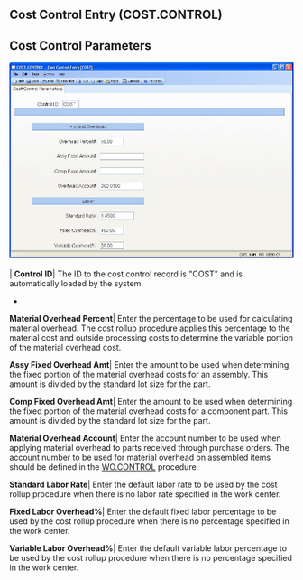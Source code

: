 ## Cost Control Entry (COST.CONTROL)
<PageHeader />

## Cost Control Parameters

![](./COST-CONTROL-1.jpg)

| **Control ID**|  The ID to the cost control record is "COST" and is
automatically loaded by the system.

-  
**Material Overhead Percent**|  Enter the percentage to be used for
calculating material overhead. The cost rollup procedure applies this
percentage to the material cost and outside processing costs to determine the
variable portion of the material overhead cost.

**Assy Fixed Overhead Amt**|  Enter the amount to be used when determining the
fixed portion of the material overhead costs for an assembly. This amount is
divided by the standard lot size for the part.

**Comp Fixed Overhead Amt**|  Enter the amount to be used when determining the
fixed portion of the material overhead costs for a component part. This amount
is divided by the standard lot size for the part.

**Material Overhead Account**|  Enter the account number to be used when
applying material overhead to parts received through purchase orders. The
account number to be used for material overhead on assembled items should be
defined in the [WO.CONTROL](../WO-CONTROL/README.md) procedure.

**Standard Labor Rate**|  Enter the default labor rate to be used by the cost
rollup procedure when there is no labor rate specified in the work center.

**Fixed Labor Overhead%**|  Enter the default fixed labor percentage to be
used by the cost rollup procedure when there is no percentage specified in the
work center.

**Variable Labor Overhead%**|  Enter the default variable labor percentage to
be used by the cost rollup procedure when there is no percentage specified in
the work center.


<badge text= "Version 8.10.57 " vertical="middle" />

<PageFooter />

